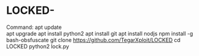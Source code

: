 # LOCKED-
Command: 
apt update  
apt upgrade
apt install python2 
apt install git 
apt install nodjs
npm install -g bash-obsfuscate 
git clone https://github.com/TegarXploit/LOCKED 
cd LOCKED 
python2 lock.py
